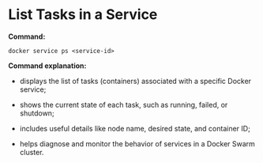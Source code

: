 # List Tasks in a Service

**Command:**

```commandline
docker service ps <service-id>
```

**Command explanation:**

* displays the list of tasks (containers) associated with a specific Docker service;
* shows the current state of each task, such as running, failed, or shutdown;
* includes useful details like node name, desired state, and container ID;


* helps diagnose and monitor the behavior of services in a Docker Swarm cluster.
